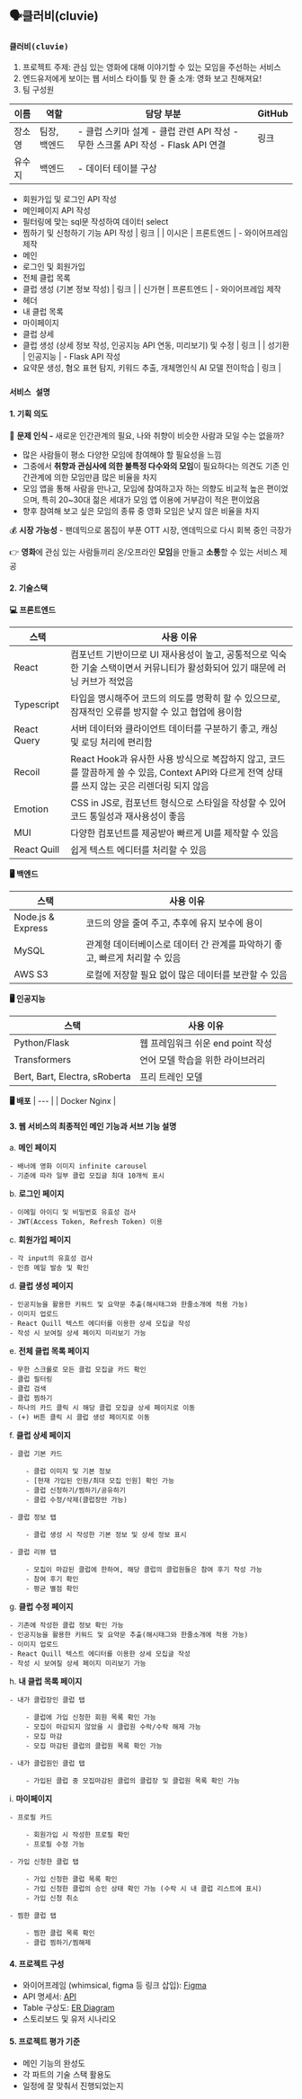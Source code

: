 ## 🗣️클러비(cluvie)

### **`클러비(cluvie)`**

1. 프로젝트 주제: 관심 있는 영화에 대해 이야기할 수 있는 모임을 주선하는 서비스
2. 엔드유저에게 보이는 웹 서비스 타이틀 및 한 줄 소개: 영화 보고 친해져요!
3. 팀 구성원

| 이름 | 역할 | 담당 부분 | GitHub |
| --- | --- | --- | --- |
| 장소영 | 팀장, 백엔드  | - 클럽 스키마 설계 - 클럽 관련 API 작성 - 무한 스크롤 API 작성 - Flask API 연결 | 링크 |
| 유수지 | 백엔드 | - 데이터 테이블 구상
- 회원가입 및 로그인 API 작성
- 메인페이지 API 작성
- 필터링에 맞는 sql문 작성하여 데이터 select
- 찜하기 및 신청하기 기능 API 작성 | 링크 |
| 이시은 | 프론트엔드 | - 와이어프레임 제작
- 메인
- 로그인 및 회원가입
- 전체 클럽 목록
- 클럽 생성 (기본 정보 작성) | 링크 |
| 신가현 | 프론트엔드 | - 와이어프레임 제작
- 헤더
- 내 클럽 목록
- 마이페이지
- 클럽 상세
- 클럽 생성 (상세 정보 작성, 인공지능 API 연동, 미리보기) 및 수정 | 링크 |
| 성기환 | 인공지능 | - Flask API 작성
- 요약문 생성, 혐오 표현 탐지, 키워드 추출, 개체명인식 AI 모델 전이학습 | 링크 |

### **`서비스 설명`**

#### **1. 기획 의도**

🤔 **문제 인식 -** 새로운 인간관계의 필요, 나와 취향이 비슷한 사람과 모일 수는 없을까?

- 많은 사람들이 평소 다양한 모임에 참여해야 할 필요성을 느낌
- 그중에서 **취향과 관심사에 의한 불특정 다수와의 모임**이 필요하다는 의견도 기존 인간관계에 의한 모임만큼 많은 비율을 차지
- 모임 앱을 통해 사람을 만나고, 모임에 참여하고자 하는 의향도 비교적 높은 편이었으며, 특히 20~30대 젊은 세대가 모임 앱 이용에 거부감이 적은 편이었음
- 향후 참여해 보고 싶은 모임의 종류 중 영화 모임은 낮지 않은 비율을 차지

💰 **시장 가능성** - 팬데믹으로 몸집이 부푼 OTT 시장, 엔데믹으로 다시 회복 중인 극장가

👉 **영화**에 관심 있는 사람들끼리 온/오프라인 **모임**을 만들고 **소통**할 수 있는 서비스 제공

#### **2. 기술스택**

**💻 프론트엔드**

| 스택 | 사용 이유 |
| --- | --- |
| React  | 컴포넌트 기반이므로 UI 재사용성이 높고, 공통적으로 익숙한 기술 스택이면서 커뮤니티가 활성화되어 있기 때문에 러닝 커브가 적었음 
| Typescript | 타입을 명시해주어 코드의 의도를 명확히 할 수 있으므로, 잠재적인 오류를 방지할 수 있고 협업에 용이함 |
| React Query | 서버 데이터와 클라이언트 데이터를 구분하기 좋고, 캐싱 및 로딩 처리에 편리함 |
| Recoil | React Hook과 유사한 사용 방식으로 복잡하지 않고, 코드를 깔끔하게 쓸 수 있음, Context API와 다르게 전역 상태를 쓰지 않는 곳은 리렌더링 되지 않음 |
| Emotion | CSS in JS로, 컴포넌트 형식으로 스타일을 작성할 수 있어 코드 통일성과 재사용성이 좋음 |
| MUI | 다양한 컴포넌트를 제공받아 빠르게 UI를 제작할 수 있음 |
| React Quill | 쉽게 텍스트 에디터를 처리할 수 있음 |

**🖥️ 백엔드**

| 스택 | 사용 이유 |
| --- | --- |
| Node.js & Express | 코드의 양을 줄여 주고, 추후에 유지 보수에 용이 |
| MySQL | 관계형 데이터베이스로 데이터 간 관계를 파악하기 좋고, 빠르게 처리할 수 있음 |
| AWS S3 | 로컬에 저장할 필요 없이 많은 데이터를 보관할 수 있음 |

**🖥️ 인공지능**

| 스택 | 사용 이유 |
| --- | --- |
| Python/Flask | 웹 프레임워크 쉬운 end point 작성 |
| Transformers | 언어 모델 학습을 위한 라이브러리 |
| Bert, Bart, Electra, sRoberta | 프리 트레인 모델 |

**🖥️ 배포**
| --- |
| Docker Nginx |

#### **3. 웹 서비스의 최종적인 메인 기능과 서브 기능 설명**

a. **메인 페이지**

    - 배너에 영화 이미지 infinite carousel
    - 기준에 따라 일부 클럽 모집글 최대 10개씩 표시
        
b. **로그인 페이지**

    - 이메일 아이디 및 비밀번호 유효성 검사
    - JWT(Access Token, Refresh Token) 이용

c. **회원가입 페이지**

    - 각 input의 유효성 검사
    - 인증 메일 발송 및 확인
        
d. **클럽 생성 페이지**

    - 인공지능을 활용한 키워드 및 요약문 추출(해시태그와 한줄소개에 적용 가능)
    - 이미지 업로드
    - React Quill 텍스트 에디터를 이용한 상세 모집글 작성
    - 작성 시 보여질 상세 페이지 미리보기 가능

e. **전체 클럽 목록 페이지**

    - 무한 스크롤로 모든 클럽 모집글 카드 확인
    - 클럽 필터링
    - 클럽 검색
    - 클럽 찜하기
    - 하나의 카드 클릭 시 해당 클럽 모집글 상세 페이지로 이동
    - (+) 버튼 클릭 시 클럽 생성 페이지로 이동

f. **클럽 상세 페이지**

    - 클럽 기본 카드

        - 클럽 이미지 및 기본 정보
        - [현재 가입된 인원/최대 모집 인원] 확인 가능
        - 클럽 신청하기/찜하기/공유하기
        - 클럽 수정/삭제(클럽장만 가능)
 
    - 클럽 정보 탭

        - 클럽 생성 시 작성한 기본 정보 및 상세 정보 표시

    - 클럽 리뷰 탭

        - 모집이 마감된 클럽에 한하여, 해당 클럽의 클럽원들은 참여 후기 작성 가능
        - 참여 후기 확인
        - 평균 별점 확인

g. **클럽 수정 페이지**

    - 기존에 작성한 클럽 정보 확인 가능
    - 인공지능을 활용한 키워드 및 요약문 추출(해시태그와 한줄소개에 적용 가능)
    - 이미지 업로드
    - React Quill 텍스트 에디터를 이용한 상세 모집글 작성
    - 작성 시 보여질 상세 페이지 미리보기 가능

h. **내 클럽 목록 페이지**

    - 내가 클럽장인 클럽 탭

        - 클럽에 가입 신청한 회원 목록 확인 가능
        - 모집이 마감되지 않았을 시 클럽원 수락/수락 해제 가능
        - 모집 마감
        - 모집 마감된 클럽의 클럽원 목록 확인 가능

    - 내가 클럽원인 클럽 탭

        - 가입된 클럽 중 모집마감된 클럽의 클럽장 및 클럽원 목록 확인 가능
    
i. **마이페이지**

    - 프로필 카드

        - 회원가입 시 작성한 프로필 확인
        - 프로필 수정 가능

    - 가입 신청한 클럽 탭

        - 가입 신청한 클럽 목록 확인
        - 가입 신청한 클럽의 승인 상태 확인 가능 (수락 시 내 클럽 리스트에 표시)
        - 가입 신청 취소

    - 찜한 클럽 탭

        - 찜한 클럽 목록 확인
        - 클럽 찜하기/찜해제

#### **4. 프로젝트 구성**

- 와이어프레임 (whimsical, figma 등 링크 삽입): [Figma](https://www.figma.com/file/lBGeWRcJnkiAPIFfQIxaWM/3%EC%B0%A8%ED%94%84%EB%A1%9C%EC%A0%9D%ED%8A%B8_%EC%99%80%EC%9D%B4%EC%96%B4%ED%94%84%EB%A0%88%EC%9E%84?node-id=0%3A1)
- API 명세서: [API](https://www.notion.so/3acbc365292748fdafd8978f945cbf1b?v=ff0ae52f70e54e4c80397cab0118f604)
- Table 구상도: [ER Diagram](https://www.notion.so/table-7431f13d13604dcab21f66242ab97b60)
- 스토리보드 및 유저 시나리오

#### **5. 프로젝트 평가 기준**
- 메인 기능의 완성도
- 각 파트의 기술 스택 활용도
- 일정에 잘 맞춰서 진행되었는지
